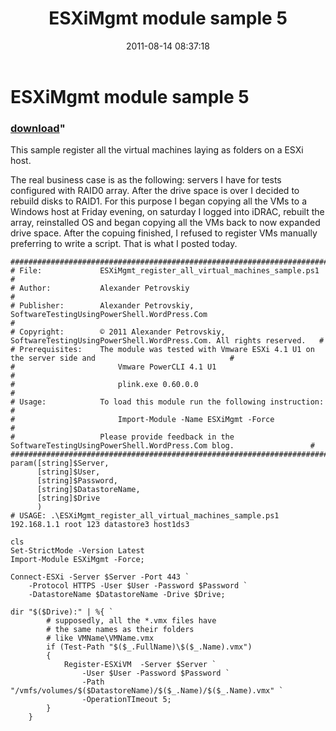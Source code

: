 ﻿---
pid:            2914
parent:         0
children:       
poster:         APetrovskiy
title:          ESXiMgmt module sample 5
date:           2011-08-14 08:37:18
format:         posh
---

# ESXiMgmt module sample 5

### [download](2914.ps1)"

This sample register all the virtual machines laying as folders on a ESXi host.

The real business case is as the following: servers I have for tests configured with RAID0 array. After the drive space is over I decided to rebuild disks to RAID1. For this purpose I began copying all the VMs to a Windows host at Friday evening, on saturday I logged into iDRAC, rebuilt the array, reinstalled OS and began copying all the VMs back to now expanded drive space.
After the copuing finished, I refused to register VMs manually preferring to write a script. That is what I posted today.

```posh
#######################################################################################################################
# File:             ESXiMgmt_register_all_virtual_machines_sample.ps1                                                 #
# Author:           Alexander Petrovskiy                                                                              #
# Publisher:        Alexander Petrovskiy, SoftwareTestingUsingPowerShell.WordPress.Com                                #
# Copyright:        © 2011 Alexander Petrovskiy, SoftwareTestingUsingPowerShell.WordPress.Com. All rights reserved.   #
# Prerequisites:    The module was tested with Vmware ESXi 4.1 U1 on the server side and                              #
#                       Vmware PowerCLI 4.1 U1                                                                        #
#                       plink.exe 0.60.0.0                                                                            #
# Usage:            To load this module run the following instruction:                                                #
#                       Import-Module -Name ESXiMgmt -Force                                                           #
#                   Please provide feedback in the SoftwareTestingUsingPowerShell.WordPress.Com blog.                 #
#######################################################################################################################
param([string]$Server,
	  [string]$User,
	  [string]$Password,
	  [string]$DatastoreName,
	  [string]$Drive
	  )
# USAGE: .\ESXiMgmt_register_all_virtual_machines_sample.ps1 192.168.1.1 root 123 datastore3 host1ds3

cls
Set-StrictMode -Version Latest
Import-Module ESXiMgmt -Force;

Connect-ESXi -Server $Server -Port 443 `
	-Protocol HTTPS -User $User -Password $Password `
	-DatastoreName $DatastoreName -Drive $Drive;

dir "$($Drive):" | %{ `
		# supposedly, all the *.vmx files have
		# the same names as their folders
		# like VMName\VMName.vmx
		if (Test-Path "$($_.FullName)\$($_.Name).vmx")
		{
			Register-ESXiVM  -Server $Server `
				-User $User -Password $Password `
				-Path "/vmfs/volumes/$($DatastoreName)/$($_.Name)/$($_.Name).vmx" `
				-OperationTImeout 5;
		}
	}
			
```
